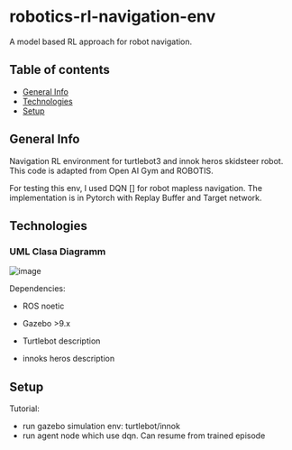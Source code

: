 # robotics-rl-navigation-env

A model based RL approach for robot navigation.
## Table of contents
* [General Info](#general-info)
* [Technologies](#technologies)
* [Setup](#setup)

## General Info


Navigation RL environment for turtlebot3 and innok heros skidsteer robot. This code is adapted from Open AI Gym and ROBOTIS.

For testing this env, I used DQN [] for robot mapless navigation. The implementation is in Pytorch with Replay Buffer and Target network.


## Technologies
### UML Clasa Diagramm

![image](https://user-images.githubusercontent.com/37075262/140491125-b6e102ff-fbe9-4d4f-986f-d742c8575cf1.png)


Dependencies: 
- ROS noetic

- Gazebo >9.x

- Turtlebot description

- innoks heros description


## Setup



Tutorial:
- run gazebo simulation env: turtlebot/innok
- run agent node which use dqn. Can resume from trained episode

